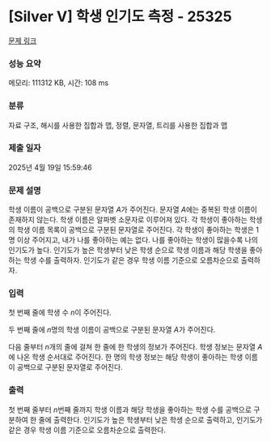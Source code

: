# [Silver V] 학생 인기도 측정 - 25325 

[문제 링크](https://www.acmicpc.net/problem/25325) 

### 성능 요약

메모리: 111312 KB, 시간: 108 ms

### 분류

자료 구조, 해시를 사용한 집합과 맵, 정렬, 문자열, 트리를 사용한 집합과 맵

### 제출 일자

2025년 4월 19일 15:59:46

### 문제 설명

<p>학생 이름이 공백으로 구분된 문자열 <em>A</em>가 주어진다. 문자열 <em>A</em>에는 중복된 학생 이름이 존재하지 않는다. 학생 이름은 알파벳 소문자로 이루어져 있다. 각 학생이 좋아하는 학생의 학생 이름 목록이 공백으로 구분된 문자열로 주어진다. 각 학생이 좋아하는 학생은 1명 이상 주어지고, 내가 나를 좋아하는 예는 없다. 나를 좋아하는 학생이 많을수록 나의 인기도가 높다. 인기도가 높은 학생부터 낮은 학생 순으로 학생 이름과 해당 학생을 좋아하는 학생 수를 출력하자. 인기도가 같은 경우 학생 이름 기준으로 오름차순으로 출력하자.</p>

### 입력 

 <p>첫 번째 줄에 학생 수 <em>n</em>이 주어진다.</p>

<p>두 번째 줄에 <em>n</em>명의 학생 이름이 공백으로 구분된 문자열 <em>A</em>가 주어진다.</p>

<p>다음 줄부터 <em>n</em>개의 줄에 걸쳐 한 줄에 한 학생의 정보가 주어진다. 학생 정보는 문자열 <em>A</em>에 나온 학생 순서대로 주어진다. 한 명의 학생 정보는 해당 학생이 좋아하는 학생 이름이 공백으로 구분된 문자열로 주어진다.</p>

### 출력 

 <p>첫 번째 줄부터 <em>n</em>번째 줄까지 학생 이름과 해당 학생을 좋아하는 학생 수를 공백으로 구분하여 한 줄에 출력한다. 인기도가 높은 학생부터 낮은 학생 순으로 출력하고, 인기도가 같은 경우 학생 이름 기준으로 오름차순으로 출력한다.</p>

